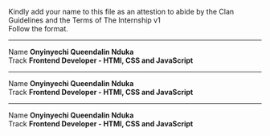 Kindly add your name to this file as an attestion to abide by the Clan Guidelines and the Terms of The Internship v1
<br/> Follow the format.<br/> 
___
Name **Onyinyechi Queendalin Nduka** <br/>
Track **Frontend Developer - HTMl, CSS and JavaScript**
___
Name **Onyinyechi Queendalin Nduka**<br/>
Track **Frontend Developer - HTMl, CSS and JavaScript**
___
Name **Onyinyechi Queendalin Nduka**<br/>
Track **Frontend Developer - HTMl, CSS and JavaScript**
